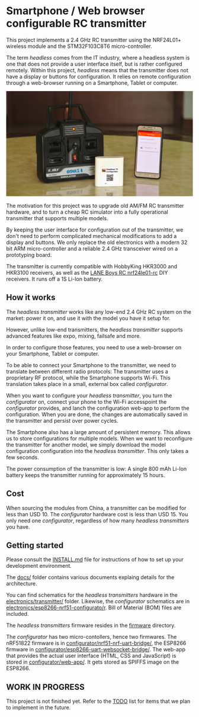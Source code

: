 # Smartphone / Web browser configurable RC transmitter

This project implements a 2.4 GHz RC transmitter using the NRF24L01+ wireless module and the STM32F103C8T6 micro-controller.

The term *headless* comes from the IT industry, where a headless system is one that does not provide a user interface itself, but is rather configured remotely. Within this project, *headless* means that the transmitter does not have a display or buttons for configuration. It relies on remote configuration through a web-browser running on a Smartphone, Tablet or computer.

![transmitter, configurator and web-app](docs/transmitter-configurator-phone.jpg)

The motivation for this project was to upgrade old AM/FM RC transmitter hardware, and to turn a cheap RC simulator into a fully operational transmitter that supports multiple models.

By keeping the user interface for configuration out of the transmitter, we don't need to perform complicated mechanical modifications to add a display and buttons. We only replace the old electronics with a modern 32 bit ARM micro-controller and a reliable 2.4 GHz transceiver wired on a prototyping board.

The transmitter is currently compatible with HobbyKing HKR3000 and HKR3100 receivers, as well as the [LANE Boys RC nrf24le01-rc](https://github.com/laneboysrc/nrf24l01-rc) DIY receivers. It runs off a 1S Li-Ion battery.


## How it works

The *headless transmitter* works like any low-end 2.4 GHz RC system on the market: power it on, and use it with the model you have it setup for.

However, unlike low-end transmitters, the *headless transmitter* supports advanced features like expo, mixing, failsafe and more.

In order to configure those features, you need to use a web-browser on your Smartphone, Tablet or computer.

To be able to connect your Smartphone to the transmitter, we need to translate between different radio protocols: The transmitter uses a proprietary RF protocol, while the Smartphone supports Wi-Fi. This translation takes place in a small, external box called *configurator*.

When you want to configure your *headless transmitter*, you turn the *configurator* on, connect your phone to the Wi-Fi accesspoint the *configurator* provides, and lanch the configuration web-app to perform the configuration. When you are done, the changes are automatically saved in the transmitter and persist over power cycles.

The Smartphone also has a large amount of persistent memory. This allows us to store configurations for multiple models. When we want to reconfigure the transmitter for another model, we simply download the model configuration configuration into the *headless transmitter*. This only takes a few seconds.

The power consumption of the transmitter is low: A single 800 mAh Li-Ion battery keeps the transmitter running for approximately 15 hours.


## Cost

When sourcing the modules from China, a transmitter can be modified for less than USD 10. The *configurator* hardware cost is less than USD 15. You only need one *configurator*, regardless of how many *headless transmitters* you have.


## Getting started

Please consult the [INSTALL.md](INSTALL.md) file for instructions of how to set up your development environment.

The [docs/](docs) folder contains various documents explaing details for the architecture.

You can find schematics for the *headless transmitters* hardware in the [electronics/transmitter/](electronics/transmitter) folder. Likewise, the *configurator* schematics are in [electronics/esp8266-nrf51-configurato/r](electronics/esp8266-nrf51-configurator). Bill of Material (BOM) files are included.

The *headless transmitters* firmware resides in the [firmware](firmware) directory.

The *configurator* has two micro-contollers, hence two firmwares. The nRF51822 firmware is in [configurator/nrf51-nrf-uart-bridge/](configurator/nrf51-nrf-uart-bridge), the ESP8266 firmware in [configurator/esp8266-uart-websocket-bridge/](configurator/esp8266-uart-websocket-bridge).
The web-app that provides the actual user interface (HTML, CSS and JavaScript) is stored in [configurator/web-app/](configurator/web-app). It gets stored as SPIFFS image on the ESP8266.


## WORK IN PROGRESS

This project is not finished yet. Refer to the [TODO](TODO.md) list for items that we plan to implement in the future.

